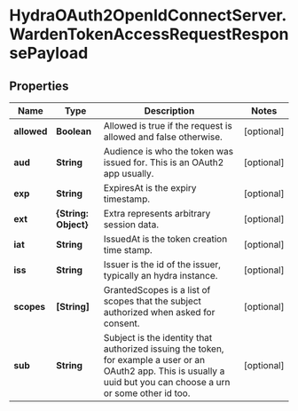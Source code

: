 # HydraOAuth2OpenIdConnectServer.WardenTokenAccessRequestResponsePayload

## Properties
Name | Type | Description | Notes
------------ | ------------- | ------------- | -------------
**allowed** | **Boolean** | Allowed is true if the request is allowed and false otherwise. | [optional] 
**aud** | **String** | Audience is who the token was issued for. This is an OAuth2 app usually. | [optional] 
**exp** | **String** | ExpiresAt is the expiry timestamp. | [optional] 
**ext** | **{String: Object}** | Extra represents arbitrary session data. | [optional] 
**iat** | **String** | IssuedAt is the token creation time stamp. | [optional] 
**iss** | **String** | Issuer is the id of the issuer, typically an hydra instance. | [optional] 
**scopes** | **[String]** | GrantedScopes is a list of scopes that the subject authorized when asked for consent. | [optional] 
**sub** | **String** | Subject is the identity that authorized issuing the token, for example a user or an OAuth2 app. This is usually a uuid but you can choose a urn or some other id too. | [optional] 


